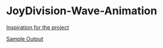 # JoyDivision-Wave-Animation

[Inspiration for the project](https://github.com/Ryusei97/JoyDivision-Wave-Animation/blob/main/images/sample.gif)

[Sample Output](https://github.com/Ryusei97/JoyDivision-Wave-Animation/blob/main/images/vis2_cut.gif)
